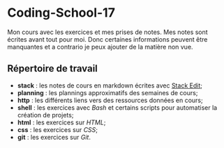 # Coding-School-17
Mon cours avec les exercices et mes prises de notes.
Mes notes sont écrites avant tout pour moi.
Donc certaines informations peuvent être manquantes et a contrario je peux ajouter de la matière non vue.

## Répertoire de travail
- **stack** : les notes de cours en markdown écrites avec [Stack Edit](https://stackedit.io/);
- **planning** : les plannings approximatifs des semaines de cours;
- **http** : les différents liens vers des ressources données en cours; 
- **shell** : les exercices avec *Bash* et certains scripts pour automatiser la création de projets;
- **html** : les exercices sur *HTML*;
- **css** : les exercices sur *CSS*;
- **git** : les exercices sur *Git*.
